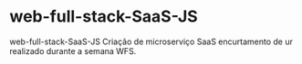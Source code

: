 # web-full-stack-SaaS-JS
web-full-stack-SaaS-JS Criação de microserviço SaaS encurtamento de ur realizado durante a semana WFS.
